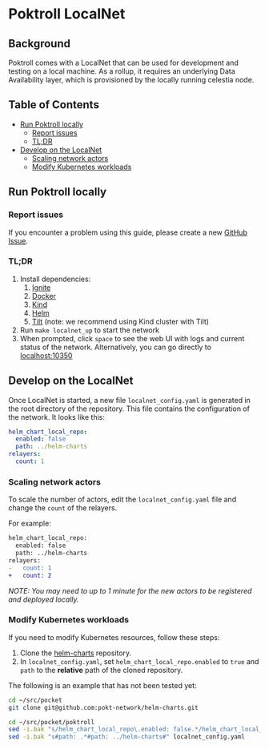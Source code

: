 # Poktroll LocalNet <!-- omit in toc -->

<!-- TODO(@olshansk, @okdas): Add a video showing how to use & run LocalNet. -->

## Background <!-- omit in toc -->

Poktroll comes with a LocalNet that can be used for development and testing on a local machine. As a rollup, it requires an underlying Data Availability layer, which is provisioned by the locally running celestia node.

## Table of Contents <!-- omit in toc -->

- [Run Poktroll locally](#run-poktroll-locally)
  - [Report issues](#report-issues)
  - [TL;DR](#tldr)
- [Develop on the LocalNet](#develop-on-the-localnet)
  - [Scaling network actors](#scaling-network-actors)
  - [Modify Kubernetes workloads](#modify-kubernetes-workloads)

## Run Poktroll locally

### Report issues

If you encounter a problem using this guide, please create a new [GitHub Issue](https://github.com/pokt-network/pocket/issues/new/choose).

### TL;DR

1. Install dependencies:
   1. [Ignite](https://docs.ignite.com/welcome/install)
   2. [Docker](https://docs.docker.com/engine/install/)
   3. [Kind](https://kind.sigs.k8s.io/#installation-and-usage)
   4. [Helm](https://helm.sh/docs/intro/install/#through-package-managers)
   5. [Tilt](https://docs.tilt.dev/install.html) (note: we recommend using Kind cluster with Tilt)
2. Run `make localnet_up` to start the network
3. When prompted, click `space` to see the web UI with logs and current status of the network. Alternatively, you can go directly to [localhost:10350](http://localhost:10350)

## Develop on the LocalNet

Once LocalNet is started, a new file `localnet_config.yaml` is generated in the root directory of the repository. This file contains the configuration of the network. It looks like this:

```yaml
helm_chart_local_repo:
  enabled: false
  path: ../helm-charts
relayers:
  count: 1
```

### Scaling network actors

To scale the number of actors, edit the `localnet_config.yaml` file and change the `count` of the relayers.

For example:

```diff
helm_chart_local_repo:
  enabled: false
  path: ../helm-charts
relayers:
-   count: 1
+   count: 2
```

_NOTE: You may need to up to 1 minute for the new actors to be registered and deployed locally._

### Modify Kubernetes workloads

If you need to modify Kubernetes resources, follow these steps:

1. Clone the [helm-charts](https://github.com/pokt-network/helm-charts) repository.
2. In `localnet_config.yaml`, set `helm_chart_local_repo.enabled` to `true` and `path` to the **relative** path of the cloned repository.

The following is an example that has not been tested yet:

```bash
cd ~/src/pocket
git clone git@github.com:pokt-network/helm-charts.git

cd ~/src/pocket/poktroll
sed -i.bak "s/helm_chart_local_repo\.enabled: false.*/helm_chart_local_repo.enabled: true/" localnet_config.yaml
sed -i.bak "s#path: .*#path: ../helm-charts#" localnet_config.yaml
```
